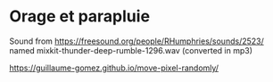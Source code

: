 # Orage et parapluie

Sound from https://freesound.org/people/RHumphries/sounds/2523/ named mixkit-thunder-deep-rumble-1296.wav (converted in mp3)

https://guillaume-gomez.github.io/move-pixel-randomly/
